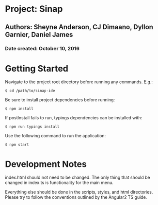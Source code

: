 # Project: Sinap
## Authors: Sheyne Anderson, CJ Dimaano, Dyllon Garnier, Daniel James
### Date created: October 10, 2016


# Getting Started

Navigate to the project root directory before running any commands. E.g.:

```$ cd /path/to/sinap-ide```

Be sure to install project dependencies before running:

```$ npm install```

If postInstall fails to run, typings dependencies can be installed with:

```$ npm run typings install```

Use the following command to run the application:

```$ npm start```

# Development Notes

index.html should not need to be changed. The only thing that should be changed
in index.ts is functionality for the main menu.

Everything else should be done in the scripts, styles, and html directories.
Please try to follow the conventions outlined by the Angular2 TS guide.
